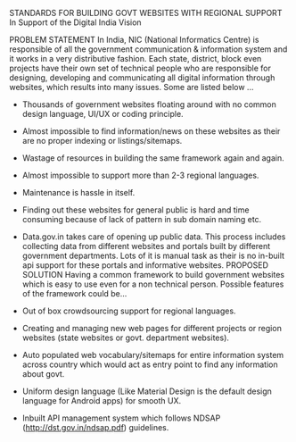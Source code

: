 STANDARDS FOR BUILDING GOVT WEBSITES WITH REGIONAL SUPPORT
In Support of the Digital India Vision

PROBLEM STATEMENT
In India, NIC (National Informatics Centre) is responsible of all the government communication & information system and it works in a very distributive fashion. Each state, district, block even projects have their own set of technical people who are responsible for designing, developing and communicating all digital information through websites, which results into many issues. Some are listed below ...

- Thousands of government websites floating around with no common design language, UI/UX or coding principle.
- Almost impossible to find information/news on these websites as their are no proper indexing or listings/sitemaps.
- Wastage of resources in building the same framework again and again.
- Almost impossible to support more than 2-3 regional languages.
- Maintenance is hassle in itself.
- Finding out these websites for general public is hard and time consuming because of lack of pattern in sub domain naming etc.
- Data.gov.in takes care of opening up public data. This process includes collecting data from different websites and portals built by different government departments. Lots of it is manual task as their is no in-built api support for these portals and informative websites.
PROPOSED SOLUTION
Having a common framework to build government websites which is easy to use even for a non technical person. Possible features of the framework could be...

- Out of box crowdsourcing support for regional languages.
- Creating and managing new web pages for different projects or region websites (state websites or govt. department websites).
- Auto populated web vocabulary/sitemaps for entire information system across country which would act as entry point to find any information about govt.
- Uniform design language (Like Material Design is the default design language for Android apps) for smooth UX.
- Inbuilt API management system which follows NDSAP (http://dst.gov.in/ndsap.pdf) guidelines.